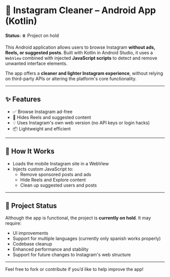 # 📱 Instagram Cleaner – Android App (Kotlin)

**Status:** ⏸️ Project on hold

This Android application allows users to browse Instagram **without ads, Reels, or suggested posts**. Built with Kotlin in Android Studio, it uses a `WebView` combined with injected **JavaScript scripts** to detect and remove unwanted interface elements.

The app offers a **cleaner and lighter Instagram experience**, without relying on third-party APIs or altering the platform's core functionality.

---

## ✨ Features

- ✅ Browse Instagram ad-free
- 🚫 Hides Reels and suggested content
- 💡 Uses Instagram's own web version (no API keys or login hacks)
- 📦 Lightweight and efficient

---

## 🧪 How It Works

- Loads the mobile Instagram site in a WebView
- Injects custom JavaScript to:
  - Remove sponsored posts and ads
  - Hide Reels and Explore content
  - Clean up suggested users and posts

---

## 🚧 Project Status

Although the app is functional, the project is **currently on hold**. It may require:

- UI improvements
- Support for multiple languages (currently only spanish works properly)
- Codebase cleanup
- Enhanced performance and stability
- Support for future changes to Instagram's web structure

---

Feel free to fork or contribute if you’d like to help improve the app!
